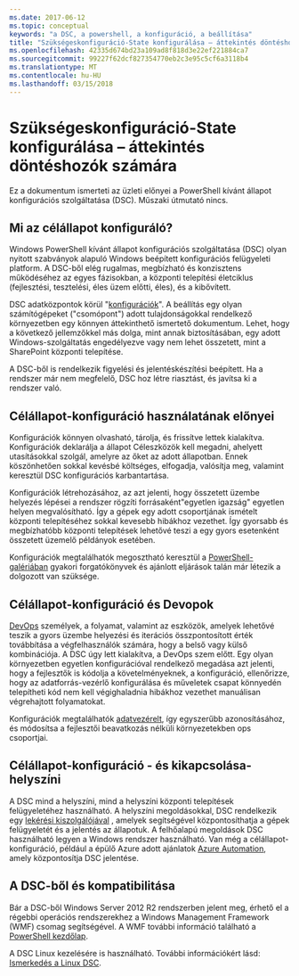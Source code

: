 ```yaml
---
ms.date: 2017-06-12
ms.topic: conceptual
keywords: "a DSC, a powershell, a konfiguráció, a beállítása"
title: "Szükségeskonfiguráció-State konfigurálása – áttekintés döntéshozók számára"
ms.openlocfilehash: 42335d674bd23a109ad8f818d3e22ef221884ca7
ms.sourcegitcommit: 99227f62dcf827354770eb2c3e95c5cf6a3118b4
ms.translationtype: MT
ms.contentlocale: hu-HU
ms.lasthandoff: 03/15/2018
---
```

# <a name="desired-state-configuration-overview-for-decision-makers"></a>Szükségeskonfiguráció-State konfigurálása – áttekintés döntéshozók számára

Ez a dokumentum ismerteti az üzleti előnyei a PowerShell kívánt állapot konfigurációs szolgáltatása (DSC). Műszaki útmutató nincs.

## <a name="what-is-desired-state-configuration"></a>Mi az célállapot konfiguráló?

Windows PowerShell kívánt állapot konfigurációs szolgáltatása (DSC) olyan nyitott szabványok alapuló Windows beépített konfigurációs felügyeleti platform. A DSC-ből elég rugalmas, megbízható és konzisztens működéséhez az egyes fázisokban, a központi telepítési életciklus (fejlesztési, tesztelési, éles üzem előtti, éles), és a kibővített. 

DSC adatközpontok körül "[konfigurációk](https://msdn.microsoft.com/powershell/dsc/configurations)".
A beállítás egy olyan számítógépeket ("csomópont") adott tulajdonságokkal rendelkező környezetben egy könnyen áttekinthető ismertető dokumentum. Lehet, hogy a következő jellemzőkkel más dolga, mint annak biztosításában, egy adott Windows-szolgáltatás engedélyezve vagy nem lehet összetett, mint a SharePoint központi telepítése. 

A DSC-ből is rendelkezik figyelési és jelentéskészítési beépített. Ha a rendszer már nem megfelelő, DSC hoz létre riasztást, és javítsa ki a rendszer való. 

## <a name="benefits-of-using-desired-state-configuration"></a>Célállapot-konfiguráció használatának előnyei

Konfigurációk könnyen olvasható, tárolja, és frissítve lettek kialakítva. Konfigurációk deklarálja a állapot Céleszközök kell megadni, ahelyett utasításokkal szolgál, amelyre az őket az adott állapotban. Ennek köszönhetően sokkal kevésbé költséges, elfogadja, valósítja meg, valamint keresztül DSC konfigurációs karbantartása. 

Konfigurációk létrehozásához, az azt jelenti, hogy összetett üzembe helyezés lépései a rendszer rögzíti forrásaként"egyetlen igazság" egyetlen helyen megvalósítható. Így a gépek egy adott csoportjának ismételt központi telepítéséhez sokkal kevesebb hibákhoz vezethet. Így gyorsabb és megbízhatóbb központi telepítések lehetővé teszi a egy gyors esetenként összetett üzemelő példányok esetében.

Konfigurációk megtalálhatók megosztható keresztül a [PowerShell-galériában](https://powershellgallery.com) gyakori forgatókönyvek és ajánlott eljárások talán már létezik a dolgozott van szüksége.


## <a name="desired-state-configuration-and-devops"></a>Célállapot-konfiguráció és Devopok

[DevOps](http://blogs.technet.com/b/ashleymcglone/archive/2015/11/20/devops-for-n00bs-ie-windows-people.aspx) személyek, a folyamat, valamint az eszközök, amelyek lehetővé teszik a gyors üzembe helyezési és iterációs összpontosított érték továbbítása a végfelhasználók számára, hogy a belső vagy külső kombinációja. A DSC úgy lett kialakítva, a DevOps szem előtt. Egy olyan környezetben egyetlen konfigurációval rendelkező megadása azt jelenti, hogy a fejlesztők is kódolja a követelményeknek, a konfiguráció, ellenőrizze, hogy az adatforrás-vezérlő konfigurálása és műveletek csapat könnyedén telepítheti kód nem kell végighaladnia hibákhoz vezethet manuálisan végrehajtott folyamatokat. 

Konfigurációk megtalálhatók [adatvezérelt](https://msdn.microsoft.com/powershell/dsc/configdata), így egyszerűbb azonosításához, és módosítsa a fejlesztői beavatkozás nélküli környezetekben ops csoportjai. 

## <a name="desired-state-configuration-on--and-off-premises"></a>Célállapot-konfiguráció - és kikapcsolása-helyszíni

A DSC mind a helyszíni, mind a helyszíni központi telepítések felügyeletéhez használható. A helyszíni megoldásokkal, DSC rendelkezik egy [lekérési kiszolgálójával](https://msdn.microsoft.com/powershell/dsc/pullserver) , amelyek segítségével központosíthatja a gépek felügyeletét és a jelentés az állapotuk. A felhőalapú megoldások DSC használható legyen a Windows rendszer használható. Van még a célállapot-konfiguráció, például a épülő Azure adott ajánlatok [Azure Automation](https://azure.microsoft.com/en-us/documentation/services/automation/), amely központosítja DSC jelentése. 

## <a name="dsc-and-compatibility"></a>A DSC-ből és kompatibilitása

Bár a DSC-ből Windows Server 2012 R2 rendszerben jelent meg, érhető el a régebbi operációs rendszerekhez a Windows Management Framework (WMF) csomag segítségével. A WMF további információ található a [PowerShell kezdőlap](https://msdn.microsoft.com/en-us/powershell/). 

A DSC Linux kezelésére is használható. További információkért lásd: [Ismerkedés a Linux DSC](https://msdn.microsoft.com/en-us/powershell/dsc/lnxgettingstarted).

